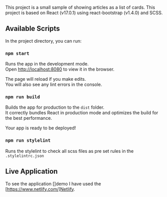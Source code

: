 This project is a small sample of showing articles as a list of cards.
This project is based on React (v17.0.1) using react-bootstrap (v1.4.0) and SCSS.

## Available Scripts

In the project directory, you can run:

### `npm start`

Runs the app in the development mode.<br />
Open [http://localhost:8080](http://localhost:8080) to view it in the browser.

The page will reload if you make edits.<br />
You will also see any lint errors in the console.

### `npm run build`

Builds the app for production to the `dist` folder.<br />
It correctly bundles React in production mode and optimizes the build for the best performance.

Your app is ready to be deployed!

### `npm run stylelint`

Runs the stylelint to check all scss files as pre set rules in the `.stylelintrc.json`  

## Live Application

To see the application []demo I have used the [https://www.netlify.com/]Netlify.
